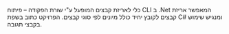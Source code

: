 כלי לאריזת קבצים המופעל ע"י שורת הפקודה – פיתוח CLI ב .Net המאפשר אריזת קבצים לקובץ יחיד כולל מיונים לפי סוגי קבצים. הפרויקט כתוב בשפת C# ומנגיש שימוש בקבצי תגובה.
